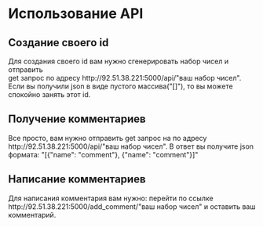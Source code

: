 <h1>Использование API</h1>
<a name="Создание своего id"><h2>Создание своего id</h2></a>
Для создания своего id вам нужно сгенерировать набор чисел и отправить <br>
get запрос по адресу http://92.51.38.221:5000/api/"ваш набор чисел".<br>
Если вы получили json в виде пустого массива("[]"), то вы можете спокойно занять этот id.
<a name="Получение комментариев"><h2>Получение комментариев</h2></a>
Все просто, вам нужно отправить get запрос на по адресу http://92.51.38.221:5000/api/"ваш набор чисел".
В ответ вы получите json формата: "[{"name": "comment"}, {"name": "comment"}]"
<a name="Написание комментариев"><h2>Написание комментариев</h2></a>
Для написания комментария вам нужно: перейти по ссылке http://92.51.38.221:5000/add_comment/"ваш набор чисел" и оставить
ваш комментарий.
